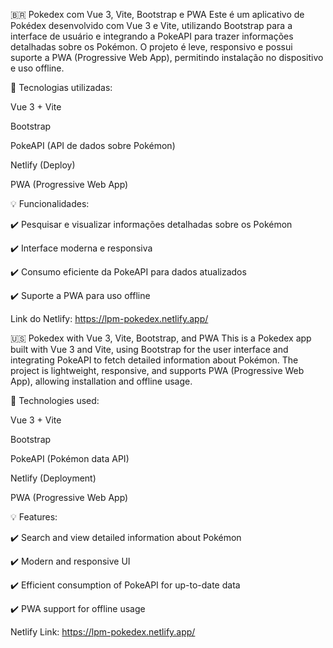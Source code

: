 🇧🇷 Pokedex com Vue 3, Vite, Bootstrap e PWA
Este é um aplicativo de Pokédex desenvolvido com Vue 3 e Vite, utilizando Bootstrap para a interface de usuário e integrando a PokeAPI para trazer informações detalhadas sobre os Pokémon. O projeto é leve, responsivo e possui suporte a PWA (Progressive Web App), permitindo instalação no dispositivo e uso offline.

📌 Tecnologias utilizadas:

Vue 3 + Vite  

Bootstrap  

PokeAPI (API de dados sobre Pokémon)  

Netlify (Deploy)  

PWA (Progressive Web App)  

💡 Funcionalidades:  

✔️ Pesquisar e visualizar informações detalhadas sobre os Pokémon  

✔️ Interface moderna e responsiva  

✔️ Consumo eficiente da PokeAPI para dados atualizados  

✔️ Suporte a PWA para uso offline  


Link do Netlify: https://lpm-pokedex.netlify.app/


🇺🇸 Pokedex with Vue 3, Vite, Bootstrap, and PWA
This is a Pokedex app built with Vue 3 and Vite, using Bootstrap for the user interface and integrating PokeAPI to fetch detailed information about Pokémon. The project is lightweight, responsive, and supports PWA (Progressive Web App), allowing installation and offline usage.

📌 Technologies used:  

Vue 3 + Vite  

Bootstrap  

PokeAPI (Pokémon data API)  

Netlify (Deployment)  

PWA (Progressive Web App)  

💡 Features:  

✔️ Search and view detailed information about Pokémon  

✔️ Modern and responsive UI  

✔️ Efficient consumption of PokeAPI for up-to-date data  

✔️ PWA support for offline usage  


Netlify Link: https://lpm-pokedex.netlify.app/
